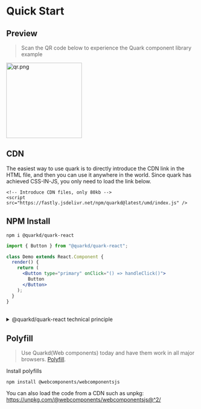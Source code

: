 # Quick Start

## Preview

> Scan the QR code below to experience the Quark component library example

<img src="https://m.hellobike.com/resource/helloyun/16682/76s6X_quark.demo.png?x-oss-process=image/quality,q_80" width="200" alt="qr.png">

## CDN

The easiest way to use quark is to directly introduce the CDN link in the HTML file, and then you can use it anywhere in the world. Since quark has achieved CSS-IN-JS, you only need to load the link below.

```
<!-- Introduce CDN files, only 80kb -->
<script src="https://fastly.jsdelivr.net/npm/quarkd@latest/umd/index.js" />
```

## NPM Install

```shell
npm i @quarkd/quark-react
```


```jsx
import { Button } from "@quarkd/quark-react";

class Demo extends React.Component {
  render() {
    return (
      <Button type="primary" onClick="() => handleClick()">
        Button
      </Button>
    );
  }
}
```

<br />
<details>
<summary>@quarkd/quark-react technical principle</summary>

Since the components provided by `quarkd` are all native custom elements (analogous to div), events dispatched in the component need to be received by `addEventLisener`, such as the custom close event `close` inside the `dialog` component. The Vue technology stack can directly use `@xx` to receive natively dispatched events, so there is no need to use `addEventLisener` to receive.
<br />
<br />
In order to improve the development experience, we have [Reactify (Reactify)](https://github.com/BBKolton/reactify-wc/) for `quarkd`! So, we recommend that you use `@quarkd/quark-react` in your React/Preact projects!

</details>


## Polyfill

> Use Quarkd(Web components) today and have them work in all major browsers. [Polyfill](https://www.webcomponents.org/polyfills).

Install polyfills

```
npm install @webcomponents/webcomponentsjs
```

You can also load the code from a CDN such as unpkg: https://unpkg.com/@webcomponents/webcomponentsjs@^2/
